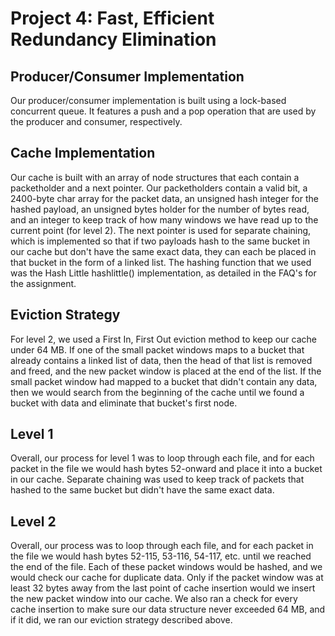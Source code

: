 # Project 4: Fast, Efficient Redundancy Elimination

## Producer/Consumer Implementation

Our producer/consumer implementation is built using a lock-based concurrent queue. It features a push and a pop operation that are used by the producer and consumer, respectively.

## Cache Implementation

Our cache is built with an array of node structures that each contain a packetholder and a next pointer. Our packetholders contain a valid bit, a 2400-byte char array for the packet data, an unsigned hash integer for the hashed payload, an unsigned bytes holder for the number of bytes read, and an integer to keep track of how many windows we have read up to the current point (for level 2). 
The next pointer is used for separate chaining, which is implemented so that if two payloads hash to the same bucket in our cache but don't have the same exact data, they can each be placed in that bucket in the form of a linked list. The hashing function that we used was the Hash Little hashlittle() implementation, as detailed in the FAQ's for the assignment.

## Eviction Strategy

For level 2, we used a First In, First Out eviction method to keep our cache under 64 MB. If one of the small packet windows maps to a bucket that already contains a linked list of data, then the head of that list is removed and freed, and the new packet window is placed at the end of the list. If the small packet window had mapped to a bucket that didn't contain any data, then we would search from the beginning of the cache until we found a bucket with data and eliminate that bucket's first node.

## Level 1

Overall, our process for level 1 was to loop through each file, and for each packet in the file we would hash bytes 52-onward and place it into a bucket in our cache. Separate chaining was used to keep track of packets that hashed to the same bucket but didn't have the same exact data.

## Level 2

Overall, our process was to loop through each file, and for each packet in the file we would hash bytes 52-115, 53-116, 54-117, etc. until we reached the end of the file. Each of these packet windows would be hashed, and we would check our cache for duplicate data. Only if the packet window was at least 32 bytes away from the last point of cache insertion would we insert the new packet window into our cache. We also ran a check for every cache insertion to make sure our data structure never exceeded 64 MB, and if it did, we ran our eviction strategy described above. 